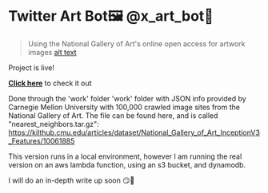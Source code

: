 # Twitter Art Bot🖼️ @x_art_bot🎨
>Using the National Gallery of Art's 
online open access for artwork images
[alt text](https://media.nga.gov/iiif/53b11b32-8e95-41d4-bb53-a55931823419/full/!750,900/0/default.jpg)

Project is live! 

**[Click here](https://twitter.com/x_art_bot)**
to check it out



Done through the 'work' folder
    'work' folder with JSON info provided by 
    Carnegie Mellon University with 100,000 
    crawled image sites from the National 
    Gallery of Art. The file can be found here, 
    and is called "nearest_neighbors.tar.gz": 
    https://kilthub.cmu.edu/articles/dataset/National_Gallery_of_Art_InceptionV3_Features/10061885

This version runs in a local environment, 
however I am running the real
version on an aws lambda function, 
using an s3 bucket, and dynamodb.

I will do an in-depth write up soon 😏🤩
